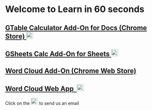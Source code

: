 # Welcome to Learn in 60 seconds
 
<div class="row">
<div class="col-xs-4"> <h2><a href="https://chrome.google.com/webstore/detail/table-calculator/fknnekoeejdjcbdokeinngldblilkedp?hl=en" target="_blank">GTable Calculator Add-On for Docs (Chrome Store)&nbsp;</a><a target="_blank" href="mailto:tcalc@li60.zendesk.com?Subject=Table%20Calculator" target="_top"><img height="22" width="22" src="https://cdn4.iconfinder.com/data/icons/miu/24/common-email-envelope-mail-glyph-128.png"> <span class="glyphicon glyphicon-envelope" aria-hidden="true"></span></a></h2></div>


<div class="row">
<div class="col-xs-4"> <h2><a href="https://chrome.google.com/webstore/detail/gsheets-calc/ojfmgmplohpjbjnmddbncmeogpfjnfma?utm_source=permalink" target="_blank">GSheets Calc Add-On for Sheets&nbsp;</a><a target="_blank" href="mailto:gsheetscalc@li60.zendesk.com?Subject=GSheets%20Calc" target="_top"><img height="22" width="22" src="https://cdn4.iconfinder.com/data/icons/miu/24/common-email-envelope-mail-glyph-128.png"><span class="glyphicon glyphicon-envelope" aria-hidden="true"></span></a></h2>
</div>
</div>
          
<div class="row">
<div class="col-xs-12"> <h2><a href="https://chrome.google.com/webstore/detail/word-cloud-generator/alhnlhbhnklajhmccemipdbaifocepab?authuser=0" target="_blank">Word Cloud Add-On (Chrome Web Store) </a><a target="_blank" href="mailto:wordcloudaddon@li60.zendesk.com?Subject=Word%20Cloud%20Add-On" onclick="ga('send', 'event', 'link', 'click', 'Word Cloud Add On Li60 webpage');" target="_top"><span class="glyphicon glyphicon-envelope" aria-hidden="true"></span></a></h2>
</div>
</div>

<div class="row">
<div class="col-xs-12"> <h2><a href="http://bit.ly/li60tagcloud" target="_blank">Word Cloud Web App &nbsp;</a><a target="_blank" href="mailto:wordcloudwebapp@li60.zendesk.com?Subject=Word%20Cloud%20Web%20App" target="_top"><img height="22" width="22" src="https://cdn4.iconfinder.com/data/icons/miu/24/common-email-envelope-mail-glyph-128.png"><span class="glyphicon glyphicon-envelope" aria-hidden="true"></span></a></h2>
</div>
</div> 
           
           
<div class="row">
Click on the <img height="22" width="22" src="https://cdn4.iconfinder.com/data/icons/miu/24/common-email-envelope-mail-glyph-128.png"> to send us an email
</div>
</div>          
  
